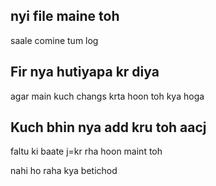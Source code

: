 ## nyi file maine toh
saale comine tum log

## Fir nya hutiyapa kr diya
agar main kuch changs krta hoon toh kya hoga
## Kuch bhin nya add kru toh aacj 
faltu ki baate j=kr rha hoon maint toh

nahi ho raha kya betichod
